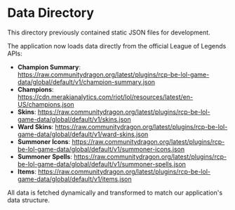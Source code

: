 # Data Directory

This directory previously contained static JSON files for development.

The application now loads data directly from the official League of Legends APIs:

- **Champion Summary**: https://raw.communitydragon.org/latest/plugins/rcp-be-lol-game-data/global/default/v1/champion-summary.json
- **Champions**: https://cdn.merakianalytics.com/riot/lol/resources/latest/en-US/champions.json
- **Skins**: https://raw.communitydragon.org/latest/plugins/rcp-be-lol-game-data/global/default/v1/skins.json
- **Ward Skins**: https://raw.communitydragon.org/latest/plugins/rcp-be-lol-game-data/global/default/v1/ward-skins.json
- **Summoner Icons**: https://raw.communitydragon.org/latest/plugins/rcp-be-lol-game-data/global/default/v1/summoner-icons.json
- **Summoner Spells**: https://raw.communitydragon.org/latest/plugins/rcp-be-lol-game-data/global/default/v1/summoner-spells.json
- **Items**: https://raw.communitydragon.org/latest/plugins/rcp-be-lol-game-data/global/default/v1/items.json

All data is fetched dynamically and transformed to match our application's data structure.